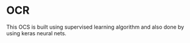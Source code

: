 # OCR
This OCS is built using supervised learning algorithm and also done by using keras neural nets.
